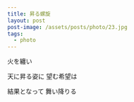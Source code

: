 ```yaml
---
title: 昇る螺旋
layout: post
post-image: /assets/posts/photo/23.jpg
tags:
  - photo
---
```


火を纏い

天に昇る姿に 望む希望は

結果となって 舞い降りる